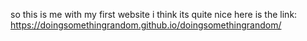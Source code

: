 so this is me with my first website
i think its quite nice
here is the link:
https://doingsomethingrandom.github.io/doingsomethingrandom/
